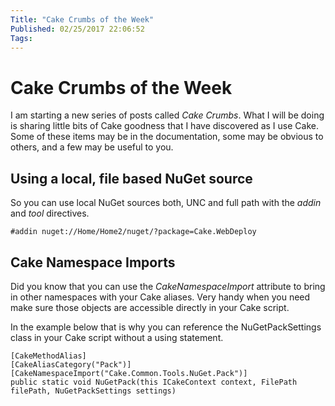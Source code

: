 ```yaml
---
Title: "Cake Crumbs of the Week"
Published: 02/25/2017 22:06:52
Tags: 
---
```

# Cake Crumbs of the Week

I am starting a new series of posts called *Cake Crumbs*.  What I will be doing is sharing little bits of Cake goodness that I have discovered as I use Cake. Some of these items may be in the documentation, some may be obvious to others, and a few may be useful to you.  

## Using a local, file based NuGet source

So you can use local NuGet sources both, UNC and full path with the *addin* and *tool* directives.

```
#addin nuget://Home/Home2/nuget/?package=Cake.WebDeploy
```

## Cake Namespace Imports

Did you know that you can use the *CakeNamespaceImport* attribute to bring in other namespaces with your Cake aliases. Very handy when you need make sure those objects are accessible directly in your Cake script.

In the example below that is why you can reference the NuGetPackSettings class in your Cake script without a using statement.

```
[CakeMethodAlias]
[CakeAliasCategory("Pack")]
[CakeNamespaceImport("Cake.Common.Tools.NuGet.Pack")]
public static void NuGetPack(this ICakeContext context, FilePath filePath, NuGetPackSettings settings)
```
